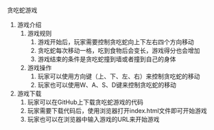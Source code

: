 贪吃蛇游戏
1. 游戏介绍
    1. 游戏规则
        1. 游戏开始后，玩家需要控制贪吃蛇向上下左右四个方向移动
        2. 贪吃蛇每次移动一格，吃到食物后会变长，游戏得分也会增加
        3. 游戏结束的条件是贪吃蛇撞到墙或者撞到自己的身体
    2. 游戏操作
        1. 玩家可以使用方向键（上、下、左、右）来控制贪吃蛇的移动
        2. 玩家也可以使用W、A、S、D键来控制贪吃蛇的移动
2. 游戏下载
    1. 玩家可以在GitHub上下载贪吃蛇游戏的代码
    2. 玩家需要下载代码后，使用浏览器打开index.html文件即可开始游戏
    3. 玩家也可以在浏览器中输入游戏的URL来开始游戏
